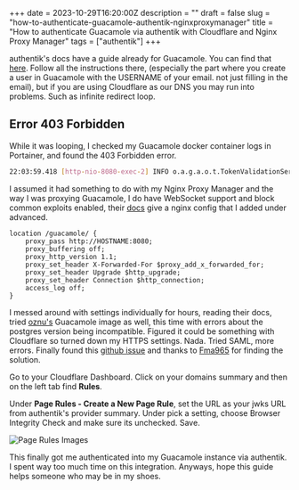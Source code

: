 +++
date = 2023-10-29T16:20:00Z
description = ""
draft = false
slug = "how-to-authenticate-guacamole-authentik-nginxproxymanager"
title = "How to authenticate Guacamole via authentik with Cloudflare and Nginx Proxy Manager"
tags = ["authentik"]
+++

authentik's docs have a guide already for Guacamole. You can find that [here](https://goauthentik.io/integrations/services/apache-guacamole/). Follow all the instructions there, (especially the part where you create a user in Guacamole with the USERNAME of your email. not just filling in the email), but if you are using Cloudflare as our DNS you may run into problems. Such as infinite redirect loop.

## Error 403 Forbidden

While it was looping, I checked my Guacamole docker container logs in Portainer, and found the 403 Forbidden error.

```bash
22:03:59.418 [http-nio-8080-exec-2] INFO o.a.g.a.o.t.TokenValidationService - Rejected invalid OpenID token: JWT processing failed. Additional details: [[17] Unable to process JOSE object (cause: org.jose4j.lang.UnresolvableKeyException: Unable to find a suitable verification key for JWS w/ header {"alg":"RS256","kid":"xxx","typ":"JWT"} due to an unexpected exception (java.io.IOException: Non 200 status code (403 Forbidden) returned from https://example.com/application/o/guacamole/jwks/?exclude_x5) while obtaining or using keys from JWKS endpoint at https://example.com/application/o/guacamole/jwks/?exclude_x5): JsonWebSignature{"alg":"RS256","kid":"xxx","typ":"JWT"}
```

I assumed it had something to do with my Nginx Proxy Manager and the way I was proxying Guacamole, I do have WebSocket support and block common exploits enabled, their [docs](https://guacamole.apache.org/doc/gug/reverse-proxy.html) give a nginx config that I added under advanced.

```nginx
location /guacamole/ {
    proxy_pass http://HOSTNAME:8080;
    proxy_buffering off;
    proxy_http_version 1.1;
    proxy_set_header X-Forwarded-For $proxy_add_x_forwarded_for;
    proxy_set_header Upgrade $http_upgrade;
    proxy_set_header Connection $http_connection;
    access_log off;
}
```
I messed around with settings individually for hours, reading their docs, tried [oznu's](https://hub.docker.com/r/oznu/guacamole/) Guacamole image as well, this time with errors about the postgres version being incompatible. Figured it could be something with Cloudflare so turned down my HTTPS settings. Nada. Tried SAML, more errors.  Finally found this [github issue](https://github.com/goauthentik/authentik/issues/4082) and thanks to [Fma965](https://github.com/Fma965) for finding the solution.

Go to your Cloudflare Dashboard. Click on your domains summary and then on the left tab find **Rules**.

Under **Page Rules - Create a New Page Rule**, set the URL as your jwks URL from authentik's provider summary. Under pick a setting, choose Browser Integrity Check and make sure its unchecked. Save.

![Page Rules Images](/assets/img/pagerules.png)

This finally got me authenticated into my Guacamole instance via authentik. I spent way too much time on this integration. Anyways, hope this guide helps someone who may be in my shoes.